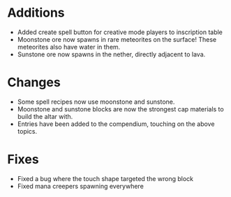 # Additions

- Added create spell button for creative mode players to inscription table
- Moonstone ore now spawns in rare meteorites on the surface! These meteorites also have water in them.
- Sunstone ore now spawns in the nether, directly adjacent to lava.

# Changes

- Some spell recipes now use moonstone and sunstone.
- Moonstone and sunstone blocks are now the strongest cap materials to build the altar with.
- Entries have been added to the compendium, touching on the above topics.

# Fixes

- Fixed a bug where the touch shape targeted the wrong block
- Fixed mana creepers spawning everywhere
